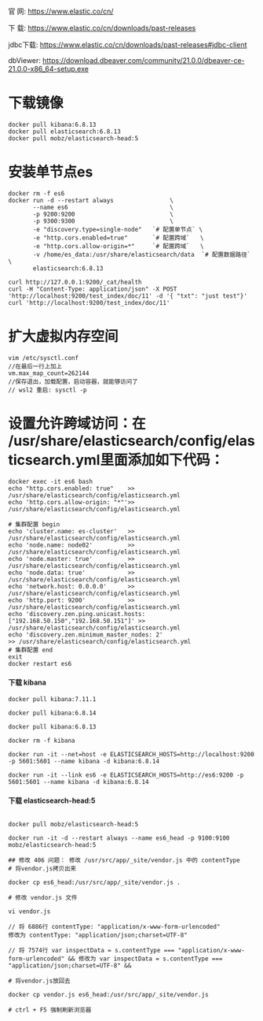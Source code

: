 # ################################################################################################

官    网: https://www.elastic.co/cn/

下    载: https://www.elastic.co/cn/downloads/past-releases

jdbc下载: https://www.elastic.co/cn/downloads/past-releases#jdbc-client

dbViewer: https://download.dbeaver.com/community/21.0.0/dbeaver-ce-21.0.0-x86_64-setup.exe

# ################################################################################################

# 下载镜像

```
docker pull kibana:6.8.13
docker pull elasticsearch:6.8.13
docker pull mobz/elasticsearch-head:5
```

# 安装单节点es

```
docker rm -f es6
docker run -d --restart always                \
       --name es6                             \
       -p 9200:9200                           \
       -p 9300:9300                           \
       -e "discovery.type=single-node"   `# 配置单节点` \
       -e "http.cors.enabled=true"       `# 配置跨域`   \
       -e "http.cors.allow-origin=*"     `# 配置跨域`   \
       -v /home/es_data:/usr/share/elasticsearch/data  `# 配置数据路径` \
       elasticsearch:6.8.13

curl http://127.0.0.1:9200/_cat/health	
curl -H "Content-Type: application/json" -X POST 'http://localhost:9200/test_index/doc/11' -d '{ "txt": "just test"}'
curl 'http://localhost:9200/test_index/doc/11'
```

# 扩大虚拟内存空间
```
vim /etc/sysctl.conf
//在最后一行上加上
vm.max_map_count=262144
//保存退出，加载配置，启动容器，就能够访问了
// wsl2 重启: sysctl -p
```

# 设置允许跨域访问：在 /usr/share/elasticsearch/config/elasticsearch.yml里面添加如下代码： 
```
docker exec -it es6 bash 
echo "http.cors.enabled: true"    >> /usr/share/elasticsearch/config/elasticsearch.yml 
echo 'http.cors.allow-origin: "*"'>> /usr/share/elasticsearch/config/elasticsearch.yml

# 集群配置 begin
echo 'cluster.name: es-cluster'   >> /usr/share/elasticsearch/config/elasticsearch.yml
echo 'node.name: node02'          >> /usr/share/elasticsearch/config/elasticsearch.yml
echo 'node.master: true'          >> /usr/share/elasticsearch/config/elasticsearch.yml
echo 'node.data: true'            >> /usr/share/elasticsearch/config/elasticsearch.yml
echo 'network.host: 0.0.0.0'      >> /usr/share/elasticsearch/config/elasticsearch.yml
echo 'http.port: 9200'            >> /usr/share/elasticsearch/config/elasticsearch.yml
echo 'discovery.zen.ping.unicast.hosts: ["192.168.50.150","192.168.50.151"]' >> /usr/share/elasticsearch/config/elasticsearch.yml
echo 'discovery.zen.minimum_master_nodes: 2'                                 >> /usr/share/elasticsearch/config/elasticsearch.yml
# 集群配置 end
exit
docker restart es6
```

#### 下载 kibana
```
docker pull kibana:7.11.1

docker pull kibana:6.8.14

docker pull kibana:6.8.13

docker rm -f kibana

docker run -it --net=host -e ELASTICSEARCH_HOSTS=http://localhost:9200 -p 5601:5601 --name kibana -d kibana:6.8.14

docker run -it --link es6 -e ELASTICSEARCH_HOSTS=http://es6:9200 -p 5601:5601 --name kibana -d kibana:6.8.14
```

#### 下载 elasticsearch-head:5
```

docker pull mobz/elasticsearch-head:5

docker run -it -d --restart always --name es6_head -p 9100:9100 mobz/elasticsearch-head:5

## 修改 406 问题： 修改 /usr/src/app/_site/vendor.js 中的 contentType
# 将vendor.js拷贝出来

docker cp es6_head:/usr/src/app/_site/vendor.js .

# 修改 vendor.js 文件

vi vendor.js

// 将 6886行 contentType: "application/x-www-form-urlencoded"                           修改为 contentType: "application/json;charset=UTF-8"

// 将 7574行 var inspectData = s.contentType === "application/x-www-form-urlencoded" && 修改为 var inspectData = s.contentType === "application/json;charset=UTF-8" &&

# 将vendor.js放回去

docker cp vendor.js es6_head:/usr/src/app/_site/vendor.js

# ctrl + F5 强制刷新浏览器
```

